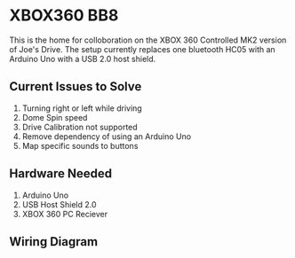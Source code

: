 # XBOX360 BB8

This is the home for colloboration on the XBOX 360 Controlled MK2 version of Joe's Drive.  The setup currently replaces one bluetooth HC05 with an Arduino Uno with a USB 2.0 host shield.

## Current Issues to Solve
1. Turning right or left while driving 
2. Dome Spin speed
3. Drive Calibration not supported
4. Remove dependency of using an Arduino Uno
5. Map specific sounds to buttons

## Hardware Needed
1. Arduino Uno
2. USB Host Shield 2.0
3. XBOX 360 PC Reciever

## Wiring Diagram
